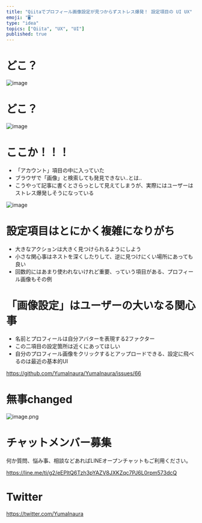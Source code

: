 ```yaml
---
title: "Qiitaでプロフィール画像設定が見つからずストレス爆発！ 設定項目の UI UX"
emoji: "🖥"
type: "idea"
topics: ["Qiita", "UX", "UI"]
published: true
---
```


# どこ？


![image](https://user-images.githubusercontent.com/13635059/50552673-8fb6be00-0cdb-11e9-9cb3-6d09b286efb3.png)

# どこ？

![image](https://user-images.githubusercontent.com/13635059/50552678-a2c98e00-0cdb-11e9-8a78-109fa879f122.png)

# ここか！！！

- 「アカウント」項目の中に入っていた
- ブラウザで「画像」と検索しても発見できない‥とは‥
- こうやって記事に書くとさらっとして見えてしまうが、実際にはユーザーはストレス爆発しそうになっている

![image](https://user-images.githubusercontent.com/13635059/50552686-bd036c00-0cdb-11e9-9580-4917760f7c18.png)

# 設定項目はとにかく複雑になりがち

- 大きなアクションは大きく見つけられるようにしよう
- 小さな関心事はネストを深くしたりして、逆に見つけにくい場所にあっても良い
- 回数的にはあまり使われないけれど重要、っていう項目がある、プロフィール画像もその例

# 「画像設定」はユーザーの大いなる関心事

- 名前とプロフィールは自分アバターを表現する2ファクター
- この二項目の設定箇所は近くにあってほしい
- 自分のプロフィール画像をクリックするとアップロードできる、設定に飛べるのは最近の基本的UI


https://github.com/YumaInaura/YumaInaura/issues/66

# 無事changed

![image.png](https://qiita-image-store.s3.amazonaws.com/0/89618/a50a5bac-0876-89da-594f-296c0fb8f50f.png)








<!-- Update From Qiita API -->

# チャットメンバー募集


何か質問、悩み事、相談などあればLINEオープンチャットもご利用ください。

https://line.me/ti/g2/eEPltQ6Tzh3pYAZV8JXKZqc7PJ6L0rpm573dcQ





# Twitter


https://twitter.com/YumaInaura


<!-- Update From Qiita API -->


